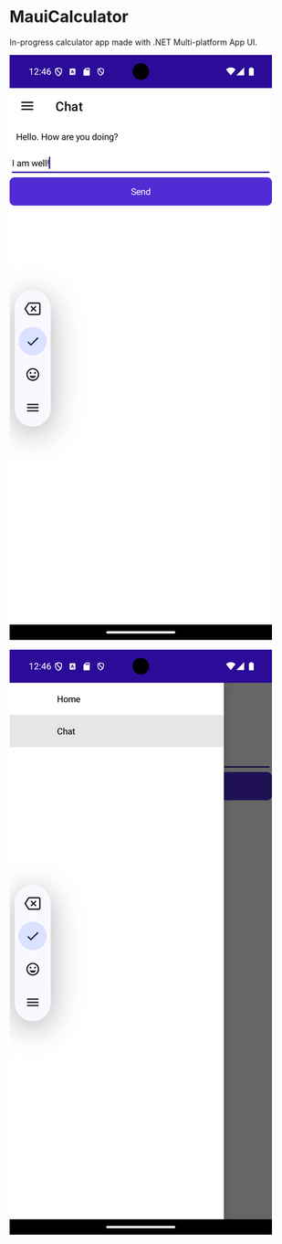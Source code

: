 # MauiCalculator

In-progress calculator app made with .NET Multi-platform App UI.

![Alt text 1](/Screenshot_1741884405.png?raw=true "Optional Title 1")

![Alt text 2](/Screenshot_1741884412.png?raw=true "Optional Title 2")
